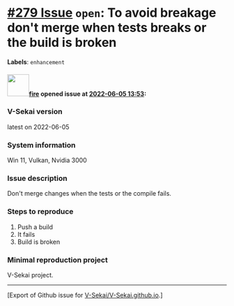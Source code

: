 # [\#279 Issue](https://github.com/V-Sekai/V-Sekai.github.io/issues/279) `open`: To avoid breakage don't merge when tests breaks or the build is broken
**Labels**: `enhancement`


#### <img src="https://avatars.githubusercontent.com/u/32321?u=c2e06a3d2b49a467aa907e54aa259516440267cc&v=4" width="50">[fire](https://github.com/fire) opened issue at [2022-06-05 13:53](https://github.com/V-Sekai/V-Sekai.github.io/issues/279):

### V-Sekai version

latest on 2022-06-05

### System information

Win 11, Vulkan, Nvidia 3000

### Issue description

Don't merge changes when the tests or the compile fails.

### Steps to reproduce

1. Push a build
2. It fails
3. Build is broken

### Minimal reproduction project

V-Sekai project.




-------------------------------------------------------------------------------



[Export of Github issue for [V-Sekai/V-Sekai.github.io](https://github.com/V-Sekai/V-Sekai.github.io).]
